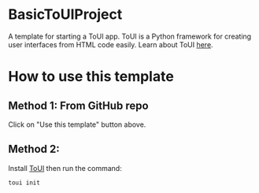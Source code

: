 # BasicToUIProject
A template for starting a ToUI app. ToUI is a Python framework for creating user interfaces from HTML code easily. Learn about ToUI [here](https://github.com/mubarakalmehairbi/ToUI).

# How to use this template
## Method 1: From GitHub repo
Click on "Use this template" button above.

## Method 2:
Install [ToUI](https://github.com/mubarakalmehairbi/ToUI) then run the command:
```
toui init
```
